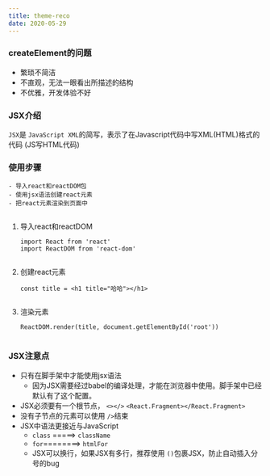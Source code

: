 ```yaml
---
title: theme-reco
date: 2020-05-29
---
```

### createElement的问题

* 繁琐不简洁
* 不直观，无法一眼看出所描述的结构
* 不优雅，开发体验不好

### JSX介绍

`JSX`是 `JavaScript XML`的简写，表示了在Javascript代码中写XML(HTML)格式的代码 (JS写HTML代码)

### 使用步骤

```
- 导入react和reactDOM包
- 使用jsx语法创建react元素
- 把react元素渲染到页面中
```

![]()

1. 导入react和reactDOM

   ```
   import React from 'react'
   import ReactDOM from 'react-dom'
   ```

   ![]()
2. 创建react元素

   ```
   const title = <h1 title="哈哈"></h1>
   ```

   ![]()
3. 渲染元素

   ```
   ReactDOM.render(title, document.getElementById('root'))
   ```

   ![]()

### JSX注意点

* 只有在脚手架中才能使用jsx语法
  * 因为JSX需要经过babel的编译处理，才能在浏览器中使用。脚手架中已经默认有了这个配置。
* JSX必须要有一个根节点， `<></>` `<React.Fragment></React.Fragment>`
* 没有子节点的元素可以使用 `/>`结束
* JSX中语法更接近与JavaScript
  * `class` =====> `className`
  * `for`========> `htmlFor`
  * JSX可以换行，如果JSX有多行，推荐使用 `()`包裹JSX，防止自动插入分号的bug
